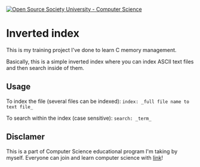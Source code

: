 [![Open Source Society University - Computer Science](https://img.shields.io/badge/OSSU-computer--science-blue.svg)](https://github.com/ossu/computer-science)

# Inverted index

This is my training project I've done to learn C memory management.

Basically, this is a simple inverted index where you can index ASCII text files and then search inside of them.

## Usage
To index the file (several files can be indexed):
`index: _full file name to text file_`

To search within the index (case sensitive):
`search: _term_`

## Disclamer

This is a part of Computer Science educational program I'm taking by myself. Everyone can join and
learn computer science with [link](https://github.com/ossu/computer-science "OSS University")!
